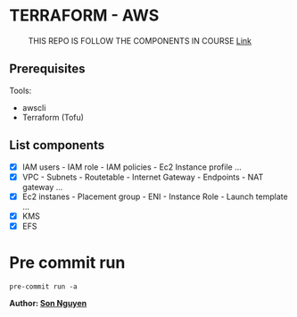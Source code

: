 # TERRAFORM - AWS
<image src="/images/rocket.png" width =15> <image src="/images/rocket.png" width =15>THIS REPO IS FOLLOW THE COMPONENTS IN COURSE [Link](https://www.udemy.com/share/106WtA3@BmB6v11K_U82vm6pn0Heg-8UdLpDDCFdtAB3puKbN4CXwh1rL9DGMSNzY2zr_46Xew==/)

## Prerequisites
Tools:
- awscli
- Terraform (Tofu)

## List components
- [x] IAM users - IAM role - IAM policies - Ec2 Instance profile ...
- [x] VPC - Subnets - Routetable - Internet Gateway - Endpoints - NAT gateway ...
- [x] Ec2 instanes - Placement group - ENI - Instance Role - Launch template ...
- [x] KMS
- [x] EFS

# Pre commit run
```
pre-commit run -a
```

**Author: [Son Nguyen](https://www.linkedin.com/in/son-n-114539152/)**
